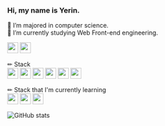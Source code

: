 ### Hi, my name is Yerin.

🌱 I’m majored in computer science.<br/>
🌱 I’m currently studying Web Front-end engineering.

<a href="https://bbeeyaks-moment.tistory.com/" target="_blank"><img src="https://img.shields.io/badge/Tistory blog-ce4e24?style=flat-square&logo=blog&logoColor=white" height="25"/></a>
<a href="https://github.com/sweetyr928" target="_blank"><img src="https://img.shields.io/badge/GitHub-2a2a2a?style=flat-square&logo=GigHub&logoColor=white" height="25"/></a>

✏ Stack   
<img src="https://img.shields.io/badge/react-61DAFB?style=for-the-badge&amp;logo=react&amp;logoColor=black" height="25"> 
<img src="https://img.shields.io/badge/JavaScript-F7DF1E?style=for-the-badge&amp;logo=JavaScript&amp;logoColor=white" height="25"> 
<img src="https://img.shields.io/badge/html5-E34F26?style=for-the-badge&amp;logo=html5&amp;logoColor=white" height="25"> 
<img src="https://img.shields.io/badge/styled_components-db7093?style=for-the-badge&amp;logo=styled-components&amp;logoColor=white" height="25">
<img src="https://img.shields.io/badge/Tailwind CSS-06B6D4?style=for-the-badge&amp;logo=Tailwind CSS&amp;logoColor=white" height="25">
<img src="https://img.shields.io/badge/Recoil-3578EC?style=for-the-badge&amp;logo=Recoil&amp;logoColor=white" height="25">

✏ Stack that I'm currently learning
<br/>
<img src="https://img.shields.io/badge/TypeScript-3178C6?style=for-the-badge&amp;logo=typeScript&amp;logoColor=white" height="25"> 
<img src="https://img.shields.io/badge/Redux-764ABC?style=for-the-badge&logo=Redux&logoColor=white" height="25"/>
<img src="https://img.shields.io/badge/Next.js-000000?style=for-the-badge&amp;logo=Next.js&amp;logoColor=white" height="25">


![GitHub stats](https://github-readme-stats.vercel.app/api?username=sweetyr928&show_icons=true)  

